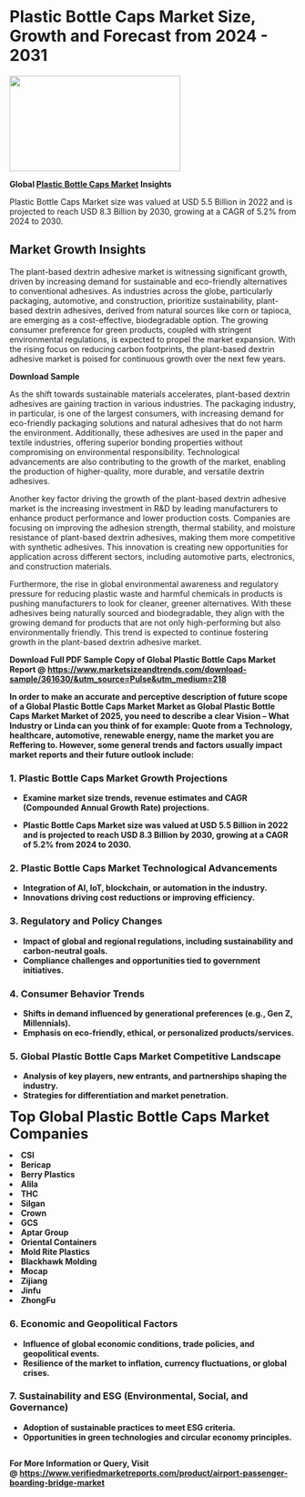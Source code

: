 <H1>Plastic Bottle Caps Market Size, Growth and Forecast from 2024 - 2031</H1><img class="aligncenter size-medium wp-image-584254" src="https://thirdeyenews.in/wp-content/uploads/2024/09/Global-Market-Research-300x168.jpeg" alt="" width="300" height="168" /><p><strong>Global&nbsp;<a href="https://www.marketsizeandtrends.com/download-sample/361630/&amp;utm_source=Pulse&amp;utm_medium=218">Plastic Bottle Caps Market</a> Insights</strong></p><p>Plastic Bottle Caps Market size was valued at USD 5.5 Billion in 2022 and is projected to reach USD 8.3 Billion by 2030, growing at a CAGR of 5.2% from 2024 to 2030.</p><p><h2>Market Growth Insights</h2> <p>The plant-based dextrin adhesive market is witnessing significant growth, driven by increasing demand for sustainable and eco-friendly alternatives to conventional adhesives. As industries across the globe, particularly packaging, automotive, and construction, prioritize sustainability, plant-based dextrin adhesives, derived from natural sources like corn or tapioca, are emerging as a cost-effective, biodegradable option. The growing consumer preference for green products, coupled with stringent environmental regulations, is expected to propel the market expansion. With the rising focus on reducing carbon footprints, the plant-based dextrin adhesive market is poised for continuous growth over the next few years.</p> <p><strong>Download Sample</strong></p> <p>As the shift towards sustainable materials accelerates, plant-based dextrin adhesives are gaining traction in various industries. The packaging industry, in particular, is one of the largest consumers, with increasing demand for eco-friendly packaging solutions and natural adhesives that do not harm the environment. Additionally, these adhesives are used in the paper and textile industries, offering superior bonding properties without compromising on environmental responsibility. Technological advancements are also contributing to the growth of the market, enabling the production of higher-quality, more durable, and versatile dextrin adhesives.</p> <p>Another key factor driving the growth of the plant-based dextrin adhesive market is the increasing investment in R&D by leading manufacturers to enhance product performance and lower production costs. Companies are focusing on improving the adhesion strength, thermal stability, and moisture resistance of plant-based dextrin adhesives, making them more competitive with synthetic adhesives. This innovation is creating new opportunities for application across different sectors, including automotive parts, electronics, and construction materials.</p> <p>Furthermore, the rise in global environmental awareness and regulatory pressure for reducing plastic waste and harmful chemicals in products is pushing manufacturers to look for cleaner, greener alternatives. With these adhesives being naturally sourced and biodegradable, they align with the growing demand for products that are not only high-performing but also environmentally friendly. This trend is expected to continue fostering growth in the plant-based dextrin adhesive market.</p> <p><strong></p><p><span class=""><strong>Download Full PDF Sample Copy of Global Plastic Bottle Caps Market Report</strong> @ <a href="https://www.marketsizeandtrends.com/download-sample/361630/&amp;utm_source=Pulse&amp;utm_medium=218" target="_blank">https://www.marketsizeandtrends.com/download-sample/361630/&amp;utm_source=Pulse&amp;utm_medium=218</a></span></p><p>In order to make an accurate and perceptive description of future scope of a Global&nbsp;Plastic Bottle Caps Market Market as Global&nbsp;Plastic Bottle Caps Market Market of 2025, you need to describe a clear Vision &ndash; What Industry or Linda can you think of for example: Quote from a Technology, healthcare, automotive, renewable energy, name the market you are Reffering to. However, some general trends and factors usually impact market reports and their future outlook include:</p><h3>1.&nbsp;<strong>Plastic Bottle Caps Market Growth Projections</strong></h3><ul><li>Examine market size trends, revenue estimates and CAGR (Compounded Annual Growth Rate) projections.</li><li><p>Plastic Bottle Caps Market size was valued at USD 5.5 Billion in 2022 and is projected to reach USD 8.3 Billion by 2030, growing at a CAGR of 5.2% from 2024 to 2030.</p></li></ul><h3>2.&nbsp;<strong>Plastic Bottle Caps Market Technological Advancements</strong></h3><ul><li>Integration of AI, IoT, blockchain, or automation in the industry.</li><li>Innovations driving cost reductions or improving efficiency.</li></ul><h3>3.&nbsp;<strong>Regulatory and Policy Changes</strong></h3><ul><li>Impact of global and regional regulations, including sustainability and carbon-neutral goals.</li><li>Compliance challenges and opportunities tied to government initiatives.</li></ul><h3>4.&nbsp;<strong>Consumer Behavior Trends</strong></h3><ul><li>Shifts in demand influenced by generational preferences (e.g., Gen Z, Millennials).</li><li>Emphasis on eco-friendly, ethical, or personalized products/services.</li></ul><h3>5.&nbsp;<strong>Global Plastic Bottle Caps Market Competitive Landscape</strong></h3><ul><li>Analysis of key players, new entrants, and partnerships shaping the industry.</li><li>Strategies for differentiation and market penetration.</li></ul><p data-pm-slice="1 1 []"><span style="color: inherit; font-family: inherit; font-size: 25px;">Top Global Plastic Bottle Caps Market Companies</span></p><div class="" data-test-id=""><p><li>CSI</li><li> Bericap</li><li> Berry Plastics</li><li> Alila</li><li> THC</li><li> Silgan</li><li> Crown</li><li> GCS</li><li> Aptar Group</li><li> Oriental Containers</li><li> Mold Rite Plastics</li><li> Blackhawk Molding</li><li> Mocap</li><li> Zijiang</li><li> Jinfu</li><li> ZhongFu</li></p></div><h3>6.&nbsp;<strong>Economic and Geopolitical Factors</strong></h3><ul><li>Influence of global economic conditions, trade policies, and geopolitical events.</li><li>Resilience of the market to inflation, currency fluctuations, or global crises.</li></ul><h3>7.&nbsp;<strong>Sustainability and ESG (Environmental, Social, and Governance)</strong></h3><ul><li>Adoption of sustainable practices to meet ESG criteria.</li><li>Opportunities in green technologies and circular economy principles.</li></ul><h2><strong style="font-size: 14px;">For More Information or Query, Visit @&nbsp;</strong><a style="background-color: #ffffff; font-size: 14px;" href="https://www.marketsizeandtrends.com/report/plastic-bottle-caps-market/" target="_blank">https://www.verifiedmarketreports.com/product/airport-passenger-boarding-bridge-market</a></h2>
